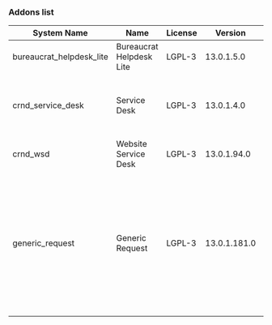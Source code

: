 ### Addons list

| System Name | Name | License | Version | Summary | Price |
|---|---|---|---|---|---|
| bureaucrat_helpdesk_lite | Bureaucrat Helpdesk Lite | LGPL-3 | 13.0.1.5.0 |          Help desk      | 0.0 |
| crnd_service_desk | Service Desk | LGPL-3 | 13.0.1.4.0 |          Process addon for the Website Service Desk application.      |  |
| crnd_wsd | Website Service Desk | LGPL-3 | 13.0.1.94.0 | Website UI for Service Desk |  |
| generic_request | Generic Request | LGPL-3 | 13.0.1.181.0 |          Incident management and helpdesk system - logging, recording,         tracking, addressing, handling and archiving         issues that occur in daily routine.      |  |
